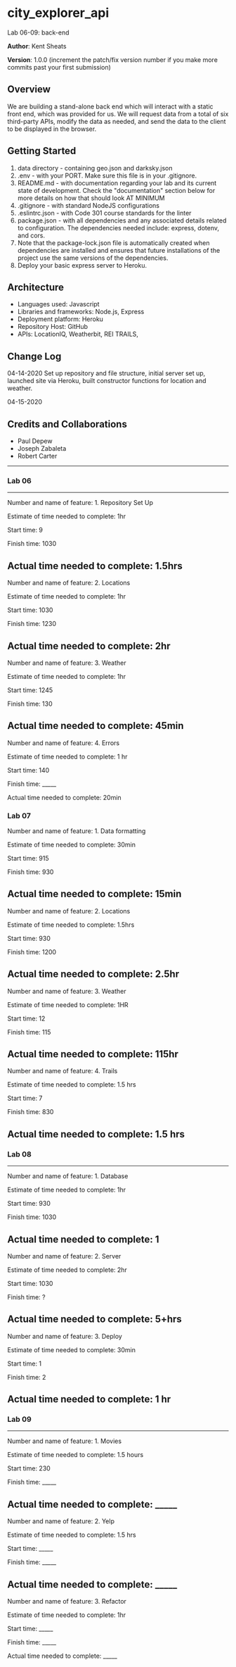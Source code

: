 # city_explorer_api
Lab 06-09: back-end

**Author**: Kent Sheats

**Version**: 1.0.0 (increment the patch/fix version number if you make more commits past your first submission)

## Overview
<!-- Provide a high level overview of what this application is and why you are building it, beyond the fact that it's an assignment for this class. (i.e. What's your problem domain?) -->
We are building a stand-alone back end which will interact with a static front end, which was provided for us. We will request data from a total of six third-party APIs, modify the data as needed, and send the data to the client to be displayed in the browser.

## Getting Started
<!-- What are the steps that a user must take in order to build this app on their own machine and get it running? -->

1. data directory - containing geo.json and darksky.json
2. .env - with your PORT. Make sure this file is in your .gitignore.
3. README.md - with documentation regarding your lab and its current state of development. Check the "documentation"  section below for more details on how that should look AT MINIMUM
4. .gitignore - with standard NodeJS configurations
5. .eslintrc.json - with Code 301 course standards for the linter
6. package.json - with all dependencies and any associated details related to configuration. The dependencies needed include: express, dotenv, and cors.
7. Note that the package-lock.json file is automatically created when dependencies are installed and ensures that future installations of the project use the same versions of the dependencies.
8. Deploy your basic express server to Heroku.

## Architecture
<!-- Provide a detailed description of the application design. What technologies (languages, libraries, etc) you're using, and any other relevant design information. -->
- Languages used: Javascript
- Libraries and frameworks: Node.js, Express
- Deployment platform: Heroku
- Repository Host: GitHub
- APIs: LocationIQ, Weatherbit, REI TRAILS, 

## Change Log
<!-- Use this area to document the iterative changes made to your application as each feature is successfully implemented. Use time stamps. Here's an examples:

01-01-2001 4:59pm - Application now has a fully-functional express server, with a GET route for the location resource.
-->
04-14-2020 Set up repository and file structure, initial server set up, launched site via Heroku, built constructor functions for location and weather.

04-15-2020 

## Credits and Collaborations
- Paul Depew
- Joseph Zabaleta
- Robert Carter 
------------------------------------------------------------------
### Lab 06
--------------------------------------------------------------------

Number and name of feature: 1. Repository Set Up

Estimate of time needed to complete: 1hr

Start time: 9

Finish time: 1030

Actual time needed to complete: 1.5hrs
-----------------------------------------------------------------

Number and name of feature: 2. Locations

Estimate of time needed to complete: 1hr

Start time: 1030

Finish time: 1230

Actual time needed to complete: 2hr
----------------------------------------------------------------

Number and name of feature: 3. Weather

Estimate of time needed to complete: 1hr

Start time: 1245

Finish time: 130

Actual time needed to complete: 45min
-------------------------------------------------------
Number and name of feature: 4. Errors

Estimate of time needed to complete: 1 hr

Start time: 140

Finish time: _____

Actual time needed to complete: 20min
### Lab 07
Number and name of feature: 1. Data formatting

Estimate of time needed to complete: 30min

Start time: 915

Finish time: 930

Actual time needed to complete: 15min
----------------------------------------------------
Number and name of feature: 2. Locations

Estimate of time needed to complete: 1.5hrs

Start time: 930

Finish time: 1200

Actual time needed to complete: 2.5hr
---------------------------------------------------------------
Number and name of feature: 3. Weather

Estimate of time needed to complete: 1HR

Start time: 12

Finish time: 115

Actual time needed to complete: 115hr
----------------------------------------------------------
Number and name of feature: 4. Trails

Estimate of time needed to complete: 1.5 hrs

Start time: 7   

Finish time: 830

Actual time needed to complete: 1.5 hrs
------------------------------------------------------------
### Lab 08
-------------------------------------------------------------
Number and name of feature: 1. Database

Estimate of time needed to complete: 1hr

Start time: 930

Finish time: 1030

Actual time needed to complete: 1
-----------------------------------------------------------
Number and name of feature: 2. Server

Estimate of time needed to complete: 2hr

Start time: 1030

Finish time: ?

Actual time needed to complete: 5+hrs
------------------------------------------------------------
Number and name of feature: 3. Deploy

Estimate of time needed to complete: 30min

Start time: 1

Finish time: 2

Actual time needed to complete: 1 hr
------------------------------------------------------------
### Lab 09
------------------------------------------------------------
Number and name of feature: 1. Movies

Estimate of time needed to complete: 1.5 hours  

Start time: 230

Finish time: _____

Actual time needed to complete: _____
------------------------------------------------------------
Number and name of feature: 2. Yelp

Estimate of time needed to complete: 1.5 hrs

Start time: _____

Finish time: _____

Actual time needed to complete: _____
------------------------------------------------------------
Number and name of feature: 3. Refactor

Estimate of time needed to complete: 1hr

Start time: _____

Finish time: _____

Actual time needed to complete: _____